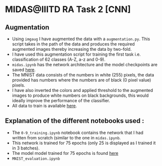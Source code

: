 # MIDAS@IIITD RA Task 2 [CNN]

## Augmentation
- Using `imgaug` I have augmented the data with a `augmentation.py`. This script takes in the path of the data and produces the required augmented images thereby increasing the data by two-fold.
- I have used this augmentation script for training the first task i.e. classification of 62 classes (A-Z, a-z and 0-9).
- `midas.ipynb` has the network architecture and the model checkpoints are saved [here]().
- The MNIST data consists of the numbers in white (255) pixels, the data provided has numbers where the numbers are of black (0 pixel value) pixels.
- I have also inverted the colors and applied threshold to the augmented images to produce white numbers on black backgrounds, this would ideally improve the performance of the classifier.
- All data to train is available [here](https://drive.google.com/drive/folders/10fA0NKez00UhPfsMcVem8BxPbWhJmyzh?usp=sharing).

## Explanation of the different notebooks used :
-	The `0-9_training.ipynb` notebook contains the network that I had written from scratch (similar to the one in `midas.ipynb`. 
-	This network is trained for 75 epochs (only 25 is displayed as I trained it in 3 batches).
-	The model model trained for 75 epochs is found [here](https://drive.google.com/file/d/1-4CEtwla2H6YOKTFqsYWgA_9Ic3zgynE/view?usp=sharing)
-	`MNIST_evaluation.ipynb`
